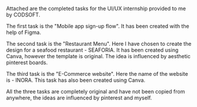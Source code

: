 Attached are the completed tasks for the UI/UX internship provided to me by CODSOFT. 

The first task is the "Mobile app sign-up flow". It has been created with the help of Figma. 

The second task is the "Restaurant Menu". Here I have chosen to create the design for a seafood restaurant - SEAFORIA. It has been created using Canva, however the template is original. The idea is influenced by aesthetic pinterest boards.  

The third task is the "E-Commerce website". Here the name of the website is - INORA. This task has also been created using Canva. 

All the three tasks are completely original and have not been copied from anywhere, the ideas are influenced by pinterest and myself. 
